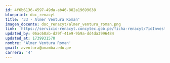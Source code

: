 ```yaml
---
id: 4f6b6136-4597-49da-ab46-882a19699638
blueprint: doc_renacyt
title: '33 - Almer Ventura Roman'
imagen_docente: doc_renacyt/almer_ventura_roman.png
link: 'https://servicio-renacyt.concytec.gob.pe/ficha-renacyt/?idInvestigador=175634'
updated_by: 06ac68ab-d29f-41e9-9b9a-dd4da3996484
updated_at: 1739931570
nombre: 'Almer Ventura Roman'
gmail: aventura@unamba.edu.pe
carrera: '4'
---
```

